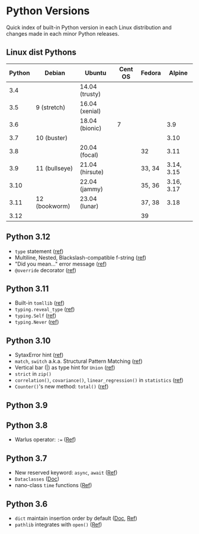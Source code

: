 # Python Versions

Quick index of built-in Python version in each Linux distribution and changes made in each minor Python releases.

## Linux dist Pythons

| Python | Debian        | Ubuntu          | Cent OS | Fedora | Alpine     |
| ------ | ------------- | --------------- | ------- | ------ | ---------- |
| 3.4    |               | 14.04 (trusty)  |         |        |            |
| 3.5    | 9 (stretch)   | 16.04 (xenial)  |         |        |            |
| 3.6    |               | 18.04 (bionic)  | 7       |        | 3.9        |
| 3.7    | 10 (buster)   |                 |         |        | 3.10       |
| 3.8    |               | 20.04 (focal)   |         | 32     | 3.11       |
| 3.9    | 11 (bullseye) | 21.04 (hirsute) |         | 33, 34 | 3.14, 3.15 |
| 3.10   |               | 22.04 (jammy)   |         | 35, 36 | 3.16, 3.17 |
| 3.11   | 12 (bookworm) | 23.04 (lunar)   |         | 37, 38 | 3.18       |
| 3.12   |               |                 |         | 39     |            |

## Python 3.12

- `type` statement ([ref](https://docs.python.org/3/reference/simple_stmts.html#the-type-statement))
- Multiline, Nested, Blackslash-compatible f-string ([ref](https://docs.python.org/3/whatsnew/3.12.html#pep-701-syntactic-formalization-of-f-strings))
- "Did you mean..." error message ([ref](https://docs.python.org/3/whatsnew/3.12.html#improved-error-messages))
- `@override` decorator ([ref](https://docs.python.org/3/whatsnew/3.12.html#pep-698-override-decorator-for-static-typing))

## Python 3.11

- Built-in `tomllib` ([ref](https://docs.python.org/3.11/library/tomllib.html))
- `typing.reveal_type` ([ref](https://docs.python.org/release/3.11.0/library/typing.html#typing.reveal_type))
- `typing.Self` ([ref](https://docs.python.org/release/3.11.0/library/typing.html#typing.Self))
- `typing.Never` ([ref](https://docs.python.org/release/3.11.0/library/typing.html#typing.Never))

## Python 3.10

- SytaxError hint ([ref](https://docs.python.org/3/whatsnew/3.10.html#syntaxerrors))
- `match`, `switch` a.k.a. Structural Pattern Matching ([ref](https://docs.python.org/3/whatsnew/3.10.html#pep-634-structural-pattern-matching))
- Vertical bar (|) as type hint for `Union` ([ref](https://docs.python.org/3/whatsnew/3.10.html#pep-604-new-type-union-operator))
- `strict` in `zip()`
- `correlation()`, `covariance()`, `linear_regression()` in `statistics` ([ref](https://realpython.com/python310-new-features/#new-functions-in-the-statistics-module))
- `Counter()`'s new method: `total()` ([ref](https://docs.python.org/3.10/library/collections.html#collections.Counter.total))

## Python 3.9

## Python 3.8

- Warlus operator: `:=` ([Ref](https://docs.python.org/3.8/whatsnew/3.8.html#assignment-expressions))

## Python 3.7

- New reserved keyword: `async`, `await` ([Ref](https://docs.python.org/3.7/whatsnew/3.7.html#changes-in-python-behavior))
- `Dataclasses` ([Doc](https://docs.python.org/3.7/library/dataclasses.html#module-dataclasses))
- nano-class `time` functions ([Ref](https://docs.python.org/3.7/whatsnew/3.7.html#pep-564-new-time-functions-with-nanosecond-resolution))

## Python 3.6

- `dict` maintain insertion order by default ([Doc](https://docs.python.org/3/whatsnew/3.6.html#whatsnew36-compactdict), [Ref](https://stackoverflow.com/a/39537308/10325430))
- `pathlib` integrates with `open()` ([Ref](https://stackoverflow.com/a/42694113/10325430))
